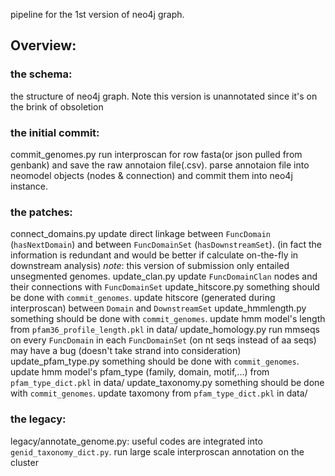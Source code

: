 pipeline for the 1st version of neo4j graph.

## Overview:
### the schema:
the structure of neo4j graph.
Note this version is unannotated since it's on the brink of obsoletion

### the initial commit:
commit_genomes.py
    run interproscan for row fasta(or json pulled from genbank) and save the raw annotaion file(.csv).
    parse annotaion file into neomodel objects (nodes & connection) and commit them into neo4j instance. 

### the patches:
connect_domains.py
    update direct linkage between `FuncDomain` (`hasNextDomain`) and between `FuncDomainSet` (`hasDownstreamSet`).
    (in fact the information is redundant and would be better if calculate on-the-fly in downstream analysis)
    *note*: this version of submission only entailed unsegmented genomes.
update_clan.py
    update `FuncDomainClan` nodes and their connections with `FuncDomainSet`
update_hitscore.py
    something should be done with `commit_genomes`.
    update hitscore (generated during interproscan) between `Domain` and `DownstreamSet`
update_hmmlength.py
    something should be done with `commit_genomes`.
    update hmm model's length from `pfam36_profile_length.pkl` in data/
update_homology.py
    run mmseqs on every `FuncDomain` in each `FuncDomainSet` (on nt seqs instead of aa seqs)
    may have a bug (doesn't take strand into consideration)
update_pfam_type.py
    something should be done with `commit_genomes`.
    update hmm model's pfam_type (family, domain, motif,...) from `pfam_type_dict.pkl` in data/
update_taxonomy.py
    something should be done with `commit_genomes`.
    update taxomony from `pfam_type_dict.pkl` in data/
### the legacy:
legacy/annotate_genome.py: 
    useful codes are integrated into `genid_taxonomy_dict.py`.
    run large scale interproscan annotation on the cluster   